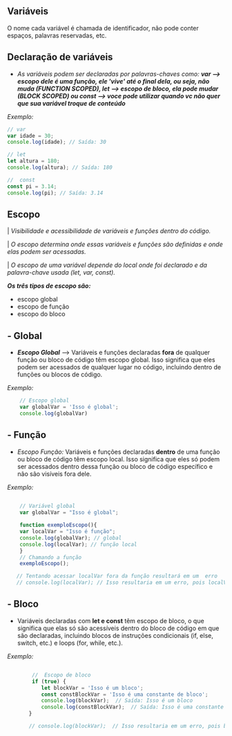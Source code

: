 ## Variáveis
O nome cada variável é chamada de identificador, não pode conter espaços, palavras reservadas, etc.

 
## Declaração de variáveis
 - *As variáveis podem ser declaradas por palavras-chaves como:* ***var --> escopo dele é uma função, ele 'vive' até o final dela, ou seja, não muda (FUNCTION SCOPED), let --> escopo de bloco, ela pode mudar (BLOCK SCOPED) ou const --> voce pode utilizar quando vc não quer que sua variável troque de conteúdo***

*Exemplo:*

```javascript
// var
var idade = 30;
console.log(idade); // Saída: 30

// let
let altura = 180;
console.log(altura); // Saída: 180

//  const
const pi = 3.14;
console.log(pi); // Saída: 3.14

```


## Escopo
|  *Visibilidade e acessibilidade de variáveis ​​e funções dentro do código.*

| *O escopo determina onde essas 
variáveis e funções são definidas e
onde elas podem ser acessadas.*

| *O escopo de uma variável depende do local onde foi declarado e da palavra-chave usada (let, var, const).*

***Os três tipos de escopo são:***

- escopo global
- escopo de função
- escopo do bloco 


## - Global
- ***Escopo Global*** --> Variáveis e funções declaradas **fora** de qualquer função ou bloco de código têm escopo global. Isso significa que eles podem ser acessados de qualquer lugar no código, incluindo dentro de funções ou blocos de código.

*Exemplo:* 

```javascript  
    // Escopo global
    var globalVar = 'Isso é global';
    console.log(globalVar)
``````   

## - Função

- *Escopo Função:* Variáveis e funções declaradas **dentro** de uma função ou bloco de código têm escopo local. Isso significa que eles só podem ser acessados dentro dessa função ou bloco de código específico e não são visíveis fora dele.

*Exemplo:* 

``````javascript
         
    // Variável global
    var globalVar = "Isso é global";

    function exemploEscopo(){
    var localVar = "Isso é função";
    console.log(globalVar); // global
    console.log(localVar); // função local
    }
    // Chamando a função
    exemploEscopo();

   // Tentando acessar localVar fora da função resultará em um  erro
   // console.log(localVar); // Isso resultaria em um erro, pois localVar não está definido neste escopo

``````

## - Bloco
-  Variáveis declaradas com **let e const** têm escopo de bloco, o que significa que elas só são acessíveis dentro do bloco de código em que são declaradas, incluindo blocos de instruções condicionais (if, else, switch, etc.) e loops (for, while,  etc.).


*Exemplo:* 
  
 `````` javascript
 
         //  Escopo de bloco
         if (true) {
            let blockVar = 'Isso é um bloco';
            const constBlockVar = 'Isso é uma constante de bloco';
            console.log(blockVar);  // Saída: Isso é um bloco
            console.log(constBlockVar);  // Saída: Isso é uma constante de bloco
        }

        // console.log(blockVar);  // Isso resultaria em um erro, pois blockVar não está definido neste escopo
        
``````



